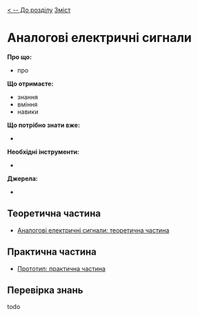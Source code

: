 [< -- До розділу](../README.md)         [Зміст](../../contents.md)

# Аналогові електричні сигнали

**Про що:**

- про 

**Що отримаєте:**

- знання 
- вміння 
- навики 

**Що потрібно знати вже:**

- 

**Необхідні інструменти:**

- 

**Джерела:** 

- 

## Теоретична частина

- [Аналогові електричні сигнали: теоретична частина](teor.md)

## Практична частина

- [Прототип: практична частина](lab.md)

## Перевірка знань

todo